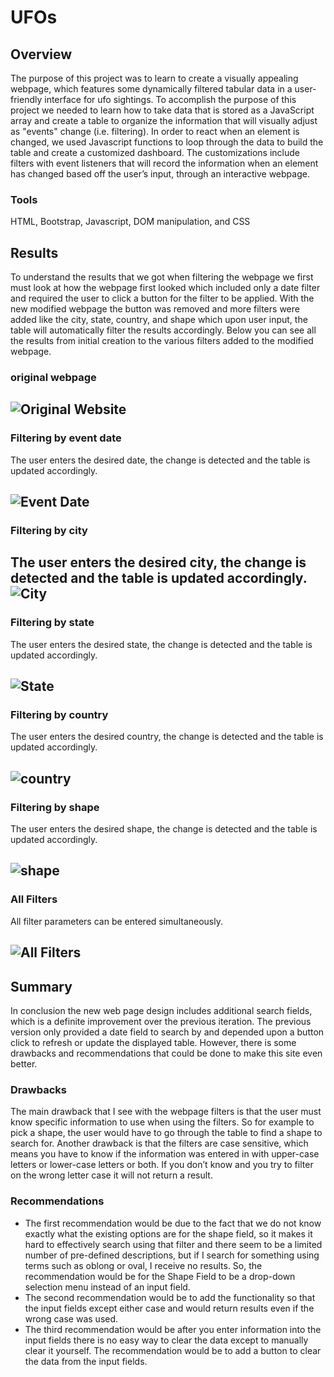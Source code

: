# UFOs

## Overview 

The purpose of this project was to learn to create a visually appealing webpage, which features some dynamically filtered tabular data in a user-friendly interface for ufo sightings. To accomplish the purpose of this project we needed to learn how to take data that is stored as a JavaScript array and create a table to organize the information that will visually adjust as "events" change (i.e. filtering). In order to react when an element is changed, we used Javascript functions to loop through the data to build the table and create a customized dashboard. The customizations include filters with event listeners that will record the information when an element has changed based off the user’s input, through an interactive webpage. 

### Tools

HTML, Bootstrap, Javascript, DOM manipulation, and CSS

## Results

To understand the results that we got when filtering the webpage we first must look at how the webpage first looked which included only a date filter and required the user to click a button for the filter to be applied. With the new modified webpage the button was removed and more filters were added like the city, state, country, and shape which upon user input, the table will automatically filter the results accordingly. Below you can see all the results from initial creation to the various filters added to the modified webpage.

### original webpage

![Original Website](https://github.com/backwater-graphics/UFOs/blob/main/static/images/original-website.jpg)
---

### Filtering by event date

The user enters the desired date, the change is detected and the table is updated accordingly.

![Event Date](https://github.com/backwater-graphics/UFOs/blob/main/static/images/event-date.jpg)
---

### Filtering by city

The user enters the desired city, the change is detected and the table is updated accordingly.
![City](https://github.com/backwater-graphics/UFOs/blob/main/static/images/city.jpg)
---

### Filtering by state

The user enters the desired state, the change is detected and the table is updated accordingly.

![State](https://github.com/backwater-graphics/UFOs/blob/main/static/images/state.jpg)
---

### Filtering by country

The user enters the desired country, the change is detected and the table is updated accordingly.

![country]( https://github.com/backwater-graphics/UFOs/blob/main/static/images/country.jpg)
---

### Filtering by shape

The user enters the desired shape, the change is detected and the table is updated accordingly.

![shape]( https://github.com/backwater-graphics/UFOs/blob/main/static/images/shape.jpg)
---

### All Filters

All filter parameters can be entered simultaneously.

![All Filters]( https://github.com/backwater-graphics/UFOs/blob/main/static/images/all.jpg)
---

## Summary

In conclusion the new web page design includes additional search fields, which is a definite improvement over the previous iteration. The previous version only provided a date field to search by and depended upon a button click to refresh or update the displayed table. However, there is some drawbacks and recommendations that could be done to make this site even better.

### Drawbacks

The main drawback that I see with the webpage filters is that the user must know specific information to use when using the filters. So for example to pick a shape, the user would have to go through the table to find a shape to search for.
Another drawback is that the filters are case sensitive, which means you have to know if the information was entered in with upper-case letters or lower-case letters or both. If you don’t know and you try to filter on the wrong letter case it will not return a result.

### Recommendations

-	The first recommendation would be due to the fact that we do not know exactly what the existing options are for the shape field, so it makes it hard to effectively search using that filter and there seem to be a limited number of pre-defined descriptions, but if I search for something using terms such as oblong or oval, I receive no results. So, the recommendation would be for the Shape Field to be a drop-down selection menu instead of an input field.
-	The second recommendation would be to add the functionality so that the input fields except either case and would return results even if the wrong case was used.
-	The third recommendation would be after you enter information into the input fields there is no easy way to clear the data except to manually clear it yourself. The recommendation would be to add a button to clear the data from the input fields.

